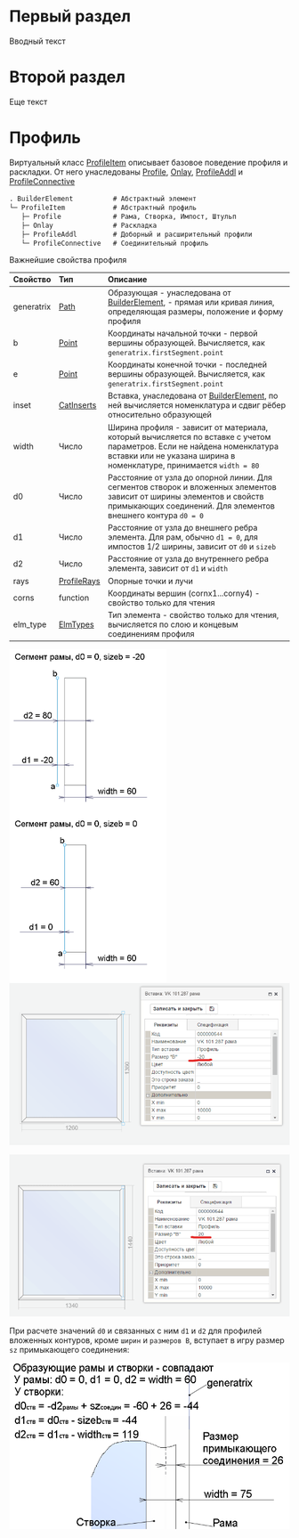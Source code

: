 # Первый раздел
Вводный текст

# Второй раздел
Еще текст

# Профиль
Виртуальный класс [ProfileItem](ProfileItem.html) описывает базовое поведение профиля и раскладки.
От него унаследованы [Profile](Profile.html), [Onlay](Onlay.html), [ProfileAddl](ProfileAddl.html) и [ProfileConnective](ProfileConnective.html)
```
. BuilderElement          # Абстрактный элемент
└─ ProfileItem            # Абстрактный профиль
   ├─ Profile             # Рама, Створка, Импост, Штульп
   ├─ Onlay               # Раскладка
   ├─ ProfileAddl         # Доборный и расширительный профили
   └─ ProfileConnective   # Соединительный профиль
```
Важнейшие свойства профиля

| Свойство | Тип                                          | Описание                                                                                                                                                                                           |
|:---|:---------------------------------------------|:---------------------------------------------------------------------------------------------------------------------------------------------------------------------------------------------------|
| generatrix | [Path](paper.Path.html)   | Образующая - унаследована от [BuilderElement](BuilderElement.html), - прямая или кривая линия, определяющая размеры, положение и форму профиля                                                     |
| b | [Point](paper.Point.html) | Координаты начальной точки - первой вершины образующей. Вычисляется, как  `generatrix.firstSegment.point`                                                                                          |
| e | [Point](paper.Point.html) | Координаты конечной точки - последней вершины образующей. Вычисляется, как  `generatrix.firstSegment.point`                                                                                        |
| inset | [CatInserts](CatInserts.html)            | Вставка, унаследована от [BuilderElement](BuilderElement.html), по ней вычисляется номенклатура и сдвиг рёбер относительно образующей                                                                   |
| width | Число                                    | Ширина профиля - зависит от материала, который вычисляется по вставке с учетом параметров. Если не найдена номенклатура вставки или не указана ширина в номенклатуре, принимается `width = 80`     |
| d0 | Число                                       | Расстояние от узла до опорной линии. Для сегментов створок и вложенных элементов зависит от ширины элементов и свойств примыкающих соединений. Для элементов внешнего контура `d0 = 0`             |
| d1 | Число                                       | Расстояние от узла до внешнего ребра элемента. Для рам, обычно `d1 = 0`, для импостов 1/2 ширины, зависит от `d0` и `sizeb`                                                                        |
| d2 | Число                                       | Расстояние от узла до внутреннего ребра элемента, зависит от `d1` и `width`                                                                                                                        |
| rays | [ProfileRays](ProfileRays.html)           | Опорные точки и лучи                                                                                                                                                                               |
| corns | function                                 | Координаты вершин (cornx1...corny4) - свойство только для чтения                                                                                                                                   |
| elm_type | [ElmTypes](EnmElm_types.html)         | Тип элемента - свойство только для чтения, вычисляется по слою и концевым соединениям профиля                                                                                                      |

<img src="imgs/rama0-b-20.png" align="left" title="Размер B = -20" height="300" >

<img src="imgs/rama0-b0.png" align="left" title="Размер B = 0" height="300" >

![Размер B = 0](imgs/rama-b-20.png)

![Размер B = 0](imgs/rama-b20.png)

При расчете значений `d0` и связанных с ним `d1` и `d2` для профилей вложенных контуров, кроме `ширин` и `размеров В`, вступает в игру размер `sz` примыкающего соединения:

<img src="imgs/overlay.png" align="left" title="Наложение" height="300" >
